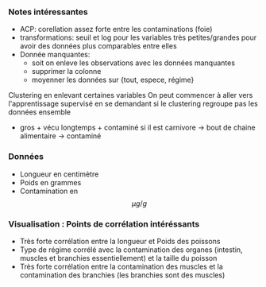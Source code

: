 ### Notes intéressantes
- ACP: corellation assez forte entre les contaminations (foie)
- transformations: seuil et log pour les variables très petites/grandes pour avoir des données plus comparables entre elles
- Donnée manquantes:
    - soit on enleve les observations avec les données manquantes
    - supprimer la colonne
    - moyenner les données sur {tout, espece, régime}
 
Clustering en enlevant certaines variables
On peut commencer à aller vers l'apprentissage supervisé en se demandant si le clustering regroupe pas les données ensemble
+ gros + vécu longtemps + contaminé
si il est carnivore -> bout de chaine alimentaire -> contaminé


### Données
- Longueur en centimètre
- Poids en grammes
- Contamination en $$\mu g/g$$

### Visualisation : Points de corrélation intéréssants
- Très forte corrélation entre la longueur et Poids des poissons
- Type de régime corrélé avec la contamination des organes (intestin, muscles et branchies essentiellement) et la taille du poisson
- Très forte corrélation entre la contamination des muscles et la contamination des branchies (les branchies sont des muscles)

